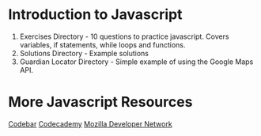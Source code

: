 # Introduction to Javascript
1. Exercises Directory - 10 questions to practice javascript. Covers variables, if statements, while loops and functions.
2. Solutions Directory - Example solutions
3. Guardian Locator Directory - Simple example of using the Google Maps API.

# More Javascript Resources
[Codebar](http://tutorials.codebar.io/)
[Codecademy](https://www.codecademy.com/learn/javascript)
[Mozilla Developer Network](https://developer.mozilla.org/en-US/docs/Web/JavaScript)
